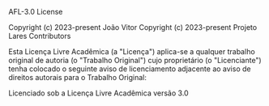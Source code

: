 AFL-3.0 License

Copyright (c) 2023-present João Vitor
Copyright (c) 2023-present Projeto Lares Contributors

Esta Licença Livre Acadêmica (a "Licença") aplica-se a qualquer trabalho original de autoria (o "Trabalho Original") cujo proprietário (o "Licenciante") tenha colocado o seguinte aviso de licenciamento adjacente ao aviso de direitos autorais para o Trabalho Original:

Licenciado sob a Licença Livre Acadêmica versão 3.0